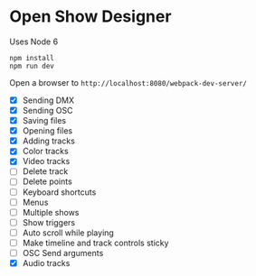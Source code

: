 # Open Show Designer

Uses Node 6

```
npm install
npm run dev
```

Open a browser to `http://localhost:8080/webpack-dev-server/`


- [x] Sending DMX
- [x] Sending OSC
- [x] Saving files
- [x] Opening files
- [x] Adding tracks
- [x] Color tracks
- [x] Video tracks
- [ ] Delete track
- [ ] Delete points
- [ ] Keyboard shortcuts
- [ ] Menus
- [ ] Multiple shows
- [ ] Show triggers
- [ ] Auto scroll while playing
- [ ] Make timeline and track controls sticky
- [ ] OSC Send arguments
- [x] Audio tracks